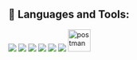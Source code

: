 ## 🚀 Languages and Tools:

<p align="left"> 
    <a> <img src="https://img.icons8.com/color/48/000000/javascript.png"/> </a> 
    <a> <img src="https://img.icons8.com/color/48/000000/html-5.png"/> </a> 
    <a> <img src="https://img.icons8.com/color/48/000000/css3.png"/> </a> 
    <a> <img src="https://img.icons8.com/color/48/000000/python.png"/> </a> 
    <a> <img src="https://img.icons8.com/fluent/50/000000/mysql-logo.png"/> </a>
    <a> <img src="https://img.icons8.com/color/48/000000/firebase.png"/> </a> 
    <a> <img src="https://www.vectorlogo.zone/logos/getpostman/getpostman-icon.svg" alt="postman" width="45" height="45"/> </a>  
</p>
